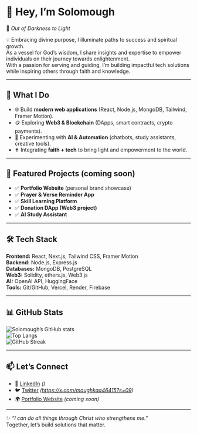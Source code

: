 # 👋 Hey, I’m **Solomough**

🌟 *Out of Darkness to Light*  

💡 Embracing divine purpose, I illuminate paths to success and spiritual growth.  
As a vessel for God’s wisdom, I share insights and expertise to empower individuals on their journey towards enlightenment.  
With a passion for serving and guiding, I’m building impactful tech solutions while inspiring others through faith and knowledge.  

---

## 🚀 What I Do  
- 🌐 Build **modern web applications** (React, Node.js, MongoDB, Tailwind, Framer Motion).  
- 🪙 Exploring **Web3 & Blockchain** (DApps, smart contracts, crypto payments).  
- 🤖 Experimenting with **AI & Automation** (chatbots, study assistants, creative tools).  
- ✝️ Integrating **faith + tech** to bring light and empowerment to the world.  

---

## 📂 Featured Projects (coming soon)  
- ✅ **Portfolio Website** (personal brand showcase)  
- ✅ **Prayer & Verse Reminder App**  
- ✅ **Skill Learning Platform**  
- ✅ **Donation DApp (Web3 project)**  
- ✅ **AI Study Assistant**  

---

## 🛠 Tech Stack  
**Frontend:** React, Next.js, Tailwind CSS, Framer Motion  
**Backend:** Node.js, Express.js  
**Databases:** MongoDB, PostgreSQL  
**Web3:** Solidity, ethers.js, Web3.js  
**AI:** OpenAI API, HuggingFace  
**Tools:** Git/GitHub, Vercel, Render, Firebase  

---

## 📊 GitHub Stats
![Solomough’s GitHub stats](https://github-readme-stats.vercel.app/api?username=Solomough&show_icons=true&theme=radical)  
![Top Langs](https://github-readme-stats.vercel.app/api/top-langs/?username=Solomough&layout=compact&theme=radical)  
![GitHub Streak](https://github-readme-streak-stats.herokuapp.com/?user=Solomough&theme=radical)  

---

## 📫 Let’s Connect  
- 💼 [LinkedIn](#) *()*  
- 🐦 [Twitter](#) *(https://x.com/moughkaa46415?s=09)*  
- 🌍 [Portfolio Website](#) *(coming soon)*  

---

✨ *“I can do all things through Christ who strengthens me.”*  
Together, let’s build solutions that matter.
